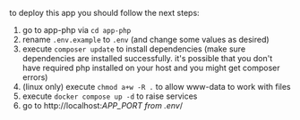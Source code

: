 to deploy this app you should follow the next steps:
1. go to app-php via `cd app-php`
2. rename `.env.example` to `.env` (and change some values as desired)
3. execute `composer update` to install dependencies (make sure dependencies are installed successfully. it's possible that you don't have required php installed on your host and you might get composer errors)
4. (linux only) execute `chmod a+w -R .` to allow www-data to work with files
5. execute `docker compose up -d` to raise services
6. go to http://localhost:*APP_PORT from .env*/

